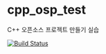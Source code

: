 # cpp_osp_test
C++ 오픈소스 프로젝트 만들기 실습

[![Build Status](https://travis-ci.org/wocks1123/cpp_osp_test.svg?branch=master)](https://travis-ci.org/wocks1123/cpp_osp_test)
